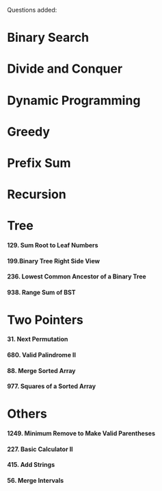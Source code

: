Questions added:

# Binary Search



# Divide and Conquer



# Dynamic Programming



# Greedy



# Prefix Sum



# Recursion


# Tree

#### 129. Sum Root to Leaf Numbers
#### 199.Binary Tree Right Side View
#### 236. Lowest Common Ancestor of a Binary Tree
#### 938. Range Sum of BST

# Two Pointers

#### 31. Next Permutation
#### 680. Valid Palindrome II
#### 88. Merge Sorted Array
#### 977. Squares of a Sorted Array

# Others
#### 1249. Minimum Remove to Make Valid Parentheses
#### 227. Basic Calculator II
#### 415. Add Strings
#### 56. Merge Intervals
